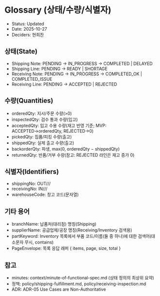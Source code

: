 # Glossary (상태/수량/식별자)

- Status: Updated
- Date: 2025-10-27
- Deciders: 현희찬

## 상태(State)
- Shipping Note: PENDING → IN_PROGRESS → COMPLETED | DELAYED
- Shipping Line: PENDING → READY | SHORTAGE
- Receiving Note: PENDING → IN_PROGRESS → COMPLETED_OK | COMPLETED_ISSUE
- Receiving Line: PENDING → ACCEPTED | REJECTED

## 수량(Quantities)
- orderedQty: 지시/주문 수량(>0)
- inspectedQty: 검수 통과 수량(입고)
- acceptedQty: 입고 수용 수량(재고 반영 기준; MVP: ACCEPTED→orderedQty, REJECTED→0)
- pickedQty: 집품/피킹 수량(출고)
- shippedQty: 실제 출고 수량(출고)
- backorderQty: 파생, max(0, orderedQty − shippedQty)
- returnedQty: 반품/거부 수량(참고: REJECTED 라인은 재고 증가 0)

## 식별자(Identifiers)
- shippingNo: OUT/<warehouse>/<yyyymmdd>/<seq>
- receivingNo: IN/<warehouse>/<yyyymmdd>/<seq>
- warehouseCode: 창고 코드(문자열)

## 기타 용어
- branchName: 납품처(대리점) 명칭(Shipping)
- supplierName: 공급업체/공장 명칭(Receiving/Inventory 검색용)
- partKeyword: Inventory 목록에서 부품 코드/이름(둘 중 하나)에 대한 검색어(대소문자 무시, contains)
- PageEnvelope: 목록 응답 래퍼 { items, page, size, total }

## 참고
- minutes: context/minute-of-functional-spec.md (상태 정의의 최상위 요약)
- 정책: policy/shipping-fulfillment.md, policy/receiving-inspection.md
- ADR: ADR-05 Use Cases are Non-Authoritative
